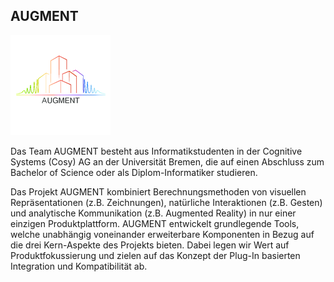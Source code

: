 ## AUGMENT

<p class="logo"><img src="assets/img/projects/augment.png" /></p>

Das Team AUGMENT besteht aus Informatikstudenten in der Cognitive Systems (Cosy) AG an der Universität Bremen, 
die auf einen Abschluss zum Bachelor of Science oder als Diplom-Informatiker studieren.

Das Projekt AUGMENT kombiniert Berechnungsmethoden von visuellen Repräsentationen (z.B. Zeichnungen), 
natürliche Interaktionen (z.B. Gesten) und analytische Kommunikation (z.B. Augmented Reality) in nur einer einzigen 
Produktplattform. AUGMENT entwickelt grundlegende Tools, welche unabhängig voneinander erweiterbare Komponenten in 
Bezug auf die drei Kern-Aspekte des Projekts bieten. Dabei legen wir Wert auf Produktfokussierung und zielen auf 
das Konzept der Plug-In basierten Integration und Kompatibilität ab.
